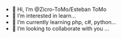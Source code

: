 - 👋 Hi, I’m @Zicro-ToMo/Esteban ToMo
- 👀 I’m interested in learn...
- 🌱 I’m currently learning php, c#, python...
- 💞️ I’m looking to collaborate with you ...



<!---
Zicro-ToMo/Zicro-ToMo is a ✨ special ✨ repository because its `README.md` (this file) appears on your GitHub profile.
You can click the Preview link to take a look at your changes.
--->
